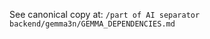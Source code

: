 <!-- Pointer: moved to /part of Backend/gemma3n/GEMMA_DEPENDENCIES.md -->

See canonical copy at: `/part of AI separator backend/gemma3n/GEMMA_DEPENDENCIES.md`
